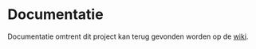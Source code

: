 # Documentatie

Documentatie omtrent dit project kan terug gevonden worden op de [wiki](https://github.com/SELab-2/Dr-Trottoir-1/wiki).
